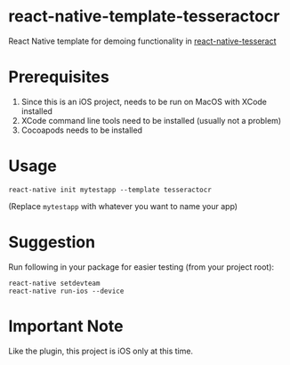 # react-native-template-tesseractocr

React Native template for demoing functionality in [react-native-tesseract](https://npmjs.com/package/react-native-tesseract)

# Prerequisites

1. Since this is an iOS project, needs to be run on MacOS with XCode installed
2. XCode command line tools need to be installed (usually not a problem)
3. Cocoapods needs to be installed

# Usage

```
react-native init mytestapp --template tesseractocr
```

(Replace `mytestapp` with whatever you want to name your app)

# Suggestion

Run following in your package for easier testing (from your project root):

```
react-native setdevteam
react-native run-ios --device
```

# Important Note

Like the plugin, this project is iOS only at this time.

